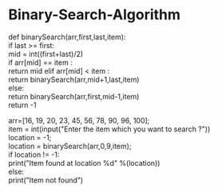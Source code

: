 # Binary-Search-Algorithm

def binarySearch(arr,first,last,item):  
    if last >= first:  
        mid = int((first+last)/2)  
        if arr[mid] == item :  
            return mid
        elif arr[mid] < item :   
            return binarySearch(arr,mid+1,last,item)  
        else:   
            return binarySearch(arr,first,mid-1,item)  
    return -1  
      
  
arr=[16, 19, 20, 23, 45, 56, 78, 90, 96, 100];  
item = int(input("Enter the item which you want to search ?"))  
location = -1;   
location = binarySearch(arr,0,9,item);  
if location != -1:   
    print("Item found at location %d" %(location))  
else:   
    print("Item not found") 
